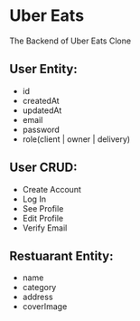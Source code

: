 # Uber Eats

The Backend of Uber Eats Clone

## User Entity:

- id
- createdAt
- updatedAt
- email
- password
- role(client | owner | delivery)

## User CRUD:

- Create Account
- Log In
- See Profile
- Edit Profile
- Verify Email

## Restuarant Entity:

- name
- category
- address
- coverImage
